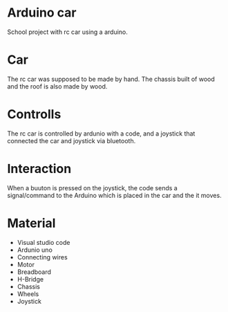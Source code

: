 # Arduino car

School project with rc car using a arduino.

# Car
The rc car was supposed to be made by hand. The chassis built of wood and the roof is also made by wood.

# Controlls
The rc car is controlled by ardunio with a code, and a joystick that connected the car and joystick via bluetooth.

# Interaction
When a buuton is pressed on the joystick, the code sends a signal/command to the Arduino which is placed in the car and the it moves.

# Material
- Visual studio code
- Ardunio uno
- Connecting wires
- Motor
- Breadboard
- H-Bridge
- Chassis
- Wheels
- Joystick

